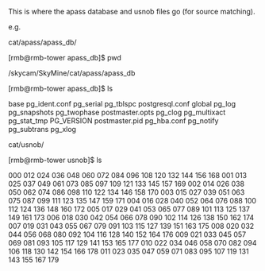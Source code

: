 This is where the apass database and usnob files go (for source matching).

e.g.

cat/apass/apass_db/

[rmb@rmb-tower apass_db]$ pwd

/skycam/SkyMine/cat/apass/apass_db

[rmb@rmb-tower apass_db]$ ls

base         pg_ident.conf  pg_serial     pg_tblspc    postgresql.conf
global       pg_log         pg_snapshots  pg_twophase  postmaster.opts
pg_clog      pg_multixact   pg_stat_tmp   PG_VERSION   postmaster.pid
pg_hba.conf  pg_notify      pg_subtrans   pg_xlog

cat/usnob/

[rmb@rmb-tower usnob]$ ls 

000  012  024  036  048  060  072  084  096  108  120  132  144  156  168
001  013  025  037  049  061  073  085  097  109  121  133  145  157  169
002  014  026  038  050  062  074  086  098  110  122  134  146  158  170
003  015  027  039  051  063  075  087  099  111  123  135  147  159  171
004  016  028  040  052  064  076  088  100  112  124  136  148  160  172
005  017  029  041  053  065  077  089  101  113  125  137  149  161  173
006  018  030  042  054  066  078  090  102  114  126  138  150  162  174
007  019  031  043  055  067  079  091  103  115  127  139  151  163  175
008  020  032  044  056  068  080  092  104  116  128  140  152  164  176
009  021  033  045  057  069  081  093  105  117  129  141  153  165  177
010  022  034  046  058  070  082  094  106  118  130  142  154  166  178
011  023  035  047  059  071  083  095  107  119  131  143  155  167  179

